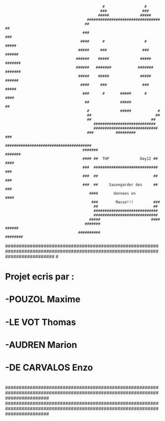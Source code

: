                                                 #                  #                                      
                                               ###                ###
                                              #####              #####	
                                         #################################
                                        ##                               ##
                                       ###                               ###
                                      ####      #                  #     #####
                                     #####     ###                ###    ######
                                    ######    #####              #####   #######
                                    ######   #######            #######  #######
                                     #####    #####              #####   ######
                                      ####     ###                ###    #####
                                       ###      #       #####      #     ####
                                        ##              #####            ##
                                         #              #####            #
                                         ##                             ## 
                                         ##                           ## 
                                            ############################
                                            #############################
                                         ###          #########         ###
                                       #######################################
                                       #######                         #######
                                       #### ##  THP              Day12 ## ####
                                       ###  #############################  ###
                                       ###  ##                         ##  ###
                                       ###  ##     Sauvegarder des     ## ###
                                          ####       donnees en        ####
                                           ###        Masse!!!         ###
                                            ##                         ##
                                            #############################
                                            #############################
                                          #####                       ####
                                        #######                       ######
                                     ##########                       ########					
##################################################################################################################################                                                                                                                             #              
#						Projet ecris par :	                                                          #							                                                                         
#  -POUZOL Maxime                                                                                                         	  #
#  -LE VOT Thomas														  #                                                                                                                            
#  -AUDREN Marion														  #
#  -DE CARVALOS Enzo													          #
#														                        
################################################################################################################################
################################################################################################################################












